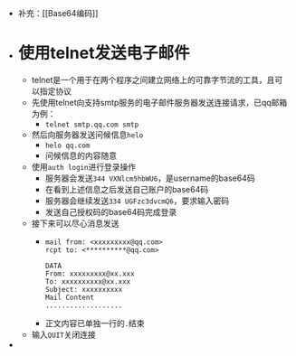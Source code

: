 - 补充：[[Base64编码]]
- # 使用telnet发送电子邮件
	- telnet是一个用于在两个程序之间建立网络上的可靠字节流的工具，且可以指定协议
	- 先使用telnet向支持smtp服务的电子邮件服务器发送连接请求，已qq邮箱为例：
		- ``telnet smtp.qq.com smtp``
	- 然后向服务器发送问候信息``helo``
		- ``helo qq.com``
		- 问候信息的内容随意
	- 使用``auth login``进行登录操作
		- 服务器会发送``344 VXNlcm5hbWU6``，是username的base64码
		- 在看到上述信息之后发送自己账户的base64码
		- 服务器会继续发送``334 UGFzc3dvcmQ6``，要求输入密码
		- 发送自己授权码的base64码完成登录
	- 接下来可以尽心消息发送
		- ```
		  mail from: <xxxxxxxxx@qq.com>
		  rcpt to: <**********@qq.com>
		  
		  DATA
		  From: xxxxxxxxx@xx.xxx
		  To: xxxxxxxxxx@xx.xxx
		  Subject: xxxxxxxxxx
		  Mail Content
		  ...................
		  ```
		- 正文内容已单独一行的``.``结束
	- 输入``QUIT``关闭连接
-